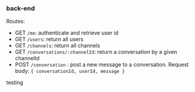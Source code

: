 
### back-end
Routes:
- GET `/me`: authenticate and retrieve user id
- GET `/users`: return all users
- GET `/channels`: return all channels
- GET `/conversations/:channelId`: return a conversation by a given channelId
- POST `/conversation` : post a new message to a conversation. Request body: `{ conversationId, userId, message }`

testing
